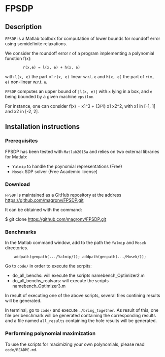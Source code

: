 # FPSDP
## Description
`FPSDP` is a Matlab toolbox for computation of lower bounds for roundoff error using semidefinite relaxations.

We consider the roundoff error r of a program implementing a polynomial function f(x):

			r(x,e) = l(x, e) + h(x, e)

with `l(x, e)` the part of `r(x, e)` linear w.r.t. `e` and `h(x, e)` the part  of `r(x, e)` non-linear w.r.t. `e`.

`FPSDP` computes an upper bound of `|l(x, e)|` with `x` lying in a box, and `e` being bounded by a given machine `epsilon`. 


For instance, one can consider f(x) = x1^3 + (3/4) x1 x2^2, with x1 in [-1, 1] and x2 in [-2, 2].

## Installation instructions
### Prerequisites
FPSDP has been tested with `Matlab2015a` and relies on two external libraries for Matlab:

- `Yalmip` to handle the poynomial representations (Free)
- `Mosek` SDP solver (Free Academic license)

### Download
`FPSDP` is maintained as a GitHub repository at the address https://github.com/magronv/FPSDP.git

It can be obtained with the command:

$ git clone https://github.com/magronv/FPSDP.git

### Benchmarks

In the Matlab command window, add to the path the `Yalmip` and `Mosek` directories.

		addpath(genpath(.../Yalmip/)); addpath(genpath(.../Mosek/));

Go to `code/` in order to execute the scrpits:

- do_all_benchs: will execute the scripts namebench_Optimizer2.m
- do_all_benchs_realvars: will execute the scripts namebench_Optimizer3.m

In result of executing one of the above scripts, several files contining results will be generated.

In terminal, go to `code/` and execute `./bring_together`. As result of this, one file per benchmark will be generated containing the corresponding results and a file named `all_results` containing the hole results will be generated.

### Performing polynomial maximization 

To use the scripts for maximizing your own polynomials, please read `code/README.md`.
